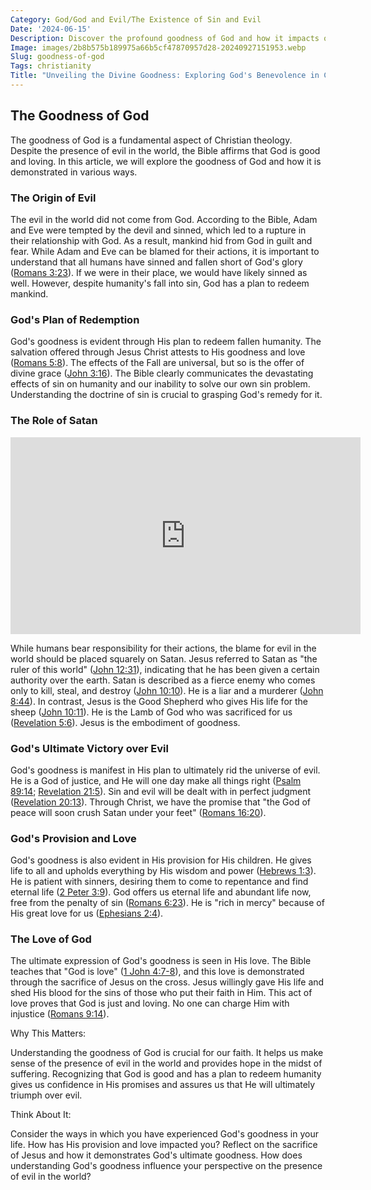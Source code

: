 ```yaml
---
Category: God/God and Evil/The Existence of Sin and Evil
Date: '2024-06-15'
Description: Discover the profound goodness of God and how it impacts our lives in this enlightening article that delves into divine benevolence and grace. Uncover the essence of God's goodness and its transformative power.
Image: images/2b8b575b189975a66b5cf47870957d28-20240927151953.webp
Slug: goodness-of-god
Tags: christianity
Title: "Unveiling the Divine Goodness: Exploring God's Benevolence in Christian Faith"
---
```


## The Goodness of God

The goodness of God is a fundamental aspect of Christian theology. Despite the presence of evil in the world, the Bible affirms that God is good and loving. In this article, we will explore the goodness of God and how it is demonstrated in various ways.

### The Origin of Evil

The evil in the world did not come from God. According to the Bible, Adam and Eve were tempted by the devil and sinned, which led to a rupture in their relationship with God. As a result, mankind hid from God in guilt and fear. While Adam and Eve can be blamed for their actions, it is important to understand that all humans have sinned and fallen short of God's glory ([Romans 3:23](https://www.bibleref.com/Romans/3/Romans-3-23.html)). If we were in their place, we would have likely sinned as well. However, despite humanity's fall into sin, God has a plan to redeem mankind.

### God's Plan of Redemption

God's goodness is evident through His plan to redeem fallen humanity. The salvation offered through Jesus Christ attests to His goodness and love ([Romans 5:8](https://www.bibleref.com/Romans/5/Romans-5-8.html)). The effects of the Fall are universal, but so is the offer of divine grace ([John 3:16](https://www.bibleref.com/John/3/John-3-16.html)). The Bible clearly communicates the devastating effects of sin on humanity and our inability to solve our own sin problem. Understanding the doctrine of sin is crucial to grasping God's remedy for it.

### The Role of Satan


<iframe width="560" height="315" src="https://www.youtube.com/embed/CJbSlrbmxus" frameborder="0" allow="autoplay; encrypted-media" allowfullscreen></iframe>


While humans bear responsibility for their actions, the blame for evil in the world should be placed squarely on Satan. Jesus referred to Satan as "the ruler of this world" ([John 12:31](https://www.bibleref.com/John/12/John-12-31.html)), indicating that he has been given a certain authority over the earth. Satan is described as a fierce enemy who comes only to kill, steal, and destroy ([John 10:10](https://www.bibleref.com/John/10/John-10-10.html)). He is a liar and a murderer ([John 8:44](https://www.bibleref.com/John/8/John-8-44.html)). In contrast, Jesus is the Good Shepherd who gives His life for the sheep ([John 10:11](https://www.bibleref.com/John/10/John-10-11.html)). He is the Lamb of God who was sacrificed for us ([Revelation 5:6](https://www.bibleref.com/Revelation/5/Revelation-5-6.html)). Jesus is the embodiment of goodness.

### God's Ultimate Victory over Evil

God's goodness is manifest in His plan to ultimately rid the universe of evil. He is a God of justice, and He will one day make all things right ([Psalm 89:14](https://www.bibleref.com/Psalm/89/Psalm-89-14.html); [Revelation 21:5](https://www.bibleref.com/Revelation/21/Revelation-21-5.html)). Sin and evil will be dealt with in perfect judgment ([Revelation 20:13](https://www.bibleref.com/Revelation/20/Revelation-20-13.html)). Through Christ, we have the promise that "the God of peace will soon crush Satan under your feet" ([Romans 16:20](https://www.bibleref.com/Romans/16/Romans-16-20.html)).

### God's Provision and Love

God's goodness is also evident in His provision for His children. He gives life to all and upholds everything by His wisdom and power ([Hebrews 1:3](https://www.bibleref.com/Hebrews/1/Hebrews-1-3.html)). He is patient with sinners, desiring them to come to repentance and find eternal life ([2 Peter 3:9](https://www.bibleref.com/2-Peter/3/2-Peter-3-9.html)). God offers us eternal life and abundant life now, free from the penalty of sin ([Romans 6:23](https://www.bibleref.com/Romans/6/Romans-6-23.html)). He is "rich in mercy" because of His great love for us ([Ephesians 2:4](https://www.bibleref.com/Ephesians/2/Ephesians-2-4.html)).

### The Love of God

The ultimate expression of God's goodness is seen in His love. The Bible teaches that "God is love" ([1 John 4:7-8](https://www.bibleref.com/1-John/4/1-John-4-7.html)), and this love is demonstrated through the sacrifice of Jesus on the cross. Jesus willingly gave His life and shed His blood for the sins of those who put their faith in Him. This act of love proves that God is just and loving. No one can charge Him with injustice ([Romans 9:14](https://www.bibleref.com/Romans/9/Romans-9-14.html)).

Why This Matters:

Understanding the goodness of God is crucial for our faith. It helps us make sense of the presence of evil in the world and provides hope in the midst of suffering. Recognizing that God is good and has a plan to redeem humanity gives us confidence in His promises and assures us that He will ultimately triumph over evil.

Think About It:

Consider the ways in which you have experienced God's goodness in your life. How has His provision and love impacted you? Reflect on the sacrifice of Jesus and how it demonstrates God's ultimate goodness. How does understanding God's goodness influence your perspective on the presence of evil in the world?